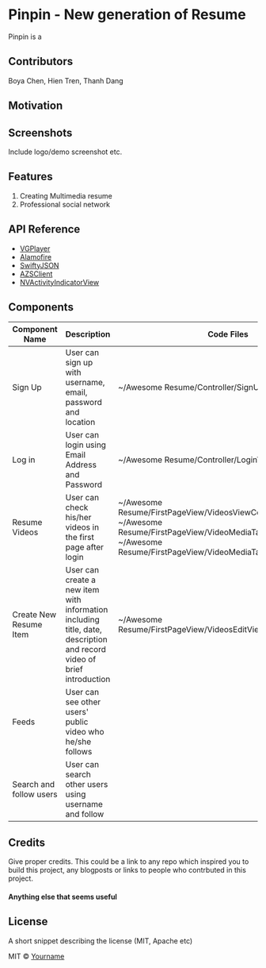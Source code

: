 # Pinpin - New generation of Resume
Pinpin is a 

## Contributors

Boya Chen, Hien Tren, Thanh Dang

## Motivation

## Screenshots
Include logo/demo screenshot etc.

## Features
1. Creating Multimedia resume
1. Professional social network

## API Reference

- [VGPlayer](https://github.com/VeinGuo/VGPlayer)
- [Alamofire](https://github.com/Alamofire/Alamofire)
- [SwiftyJSON](https://github.com/SwiftyJSON/SwiftyJSON)
- [AZSClient](https://github.com/Azure/azure-storage-ios)
- [NVActivityIndicatorView](https://github.com/ninjaprox/NVActivityIndicatorView)

## Components

|Component Name|Description|Code Files  
|-|-|-|
|Sign Up|User can sign up with username, email, password and location| ~/Awesome Resume/Controller/SignUpVC.swift
|Log in|User can login using Email Address and Password|~/Awesome Resume/Controller/LoginVC.swift
|Resume Videos|User can check his/her videos in the first page after login |  ~/Awesome Resume/FirstPageView/VideosViewController.swift <br> ~/Awesome Resume/FirstPageView/VideoMediaTableCell.swift <br> ~/Awesome Resume/FirstPageView/VideoMediaTableCellInfoView.swift
|Create New Resume Item|User can create a new item with information including title, date, description and record video of brief introduction | ~/Awesome Resume/FirstPageView/VideosEditViewController.swift
|Feeds|User can see other users' public video who he/she follows| |
|Search and follow users|User can search other users using username and follow| |





## Credits
Give proper credits. This could be a link to any repo which inspired you to build this project, any blogposts or links to people who contrbuted in this project. 

#### Anything else that seems useful

## License
A short snippet describing the license (MIT, Apache etc)

MIT © [Yourname]()
